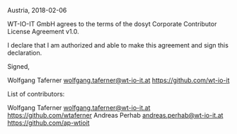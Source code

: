 Austria, 2018-02-06

WT-IO-IT GmbH agrees to the terms of the dosyt Corporate Contributor License
Agreement v1.0.

I declare that I am authorized and able to make this agreement and sign this
declaration.

Signed,

Wolfgang Taferner wolfgang.taferner@wt-io-it.at https://github.com/wt-io-it

List of contributors:

Wolfgang Taferner wolfgang.taferner@wt-io-it.at https://github.com/wtaferner
Andreas Perhab andreas.perhab@wt-io-it.at https://github.com/ap-wtioit
